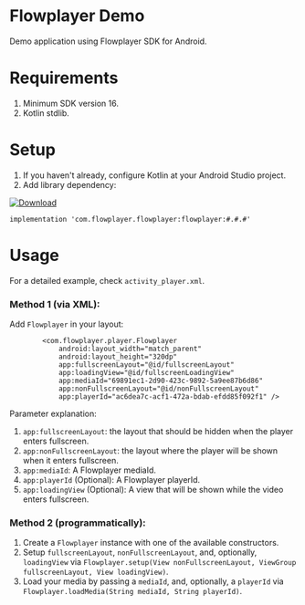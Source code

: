 # Flowplayer Demo
Demo application using Flowplayer SDK for Android.

# Requirements

1. Minimum SDK version 16.
2. Kotlin stdlib.

# Setup

1. If you haven't already, configure Kotlin at your Android Studio project.
2. Add library dependency:

[ ![Download](https://api.bintray.com/packages/flowplayer/maven/flowplayer/images/download.svg) ](https://bintray.com/flowplayer/maven/flowplayer/_latestVersion)
```
implementation 'com.flowplayer.flowplayer:flowplayer:#.#.#'
```

# Usage

For a detailed example, check `activity_player.xml`.

### Method 1 (via XML):

Add `Flowplayer` in your layout:

```
        <com.flowplayer.player.Flowplayer
            android:layout_width="match_parent"
            android:layout_height="320dp"
            app:fullscreenLayout="@id/fullscreenLayout"
            app:loadingView="@id/fullscreenLoadingView"
            app:mediaId="69891ec1-2d90-423c-9892-5a9ee87b6d86"
            app:nonFullscreenLayout="@id/nonFullscreenLayout"
            app:playerId="ac6dea7c-acf1-472a-bdab-efdd85f092f1" />
```

Parameter explanation:

1. `app:fullscreenLayout`: the layout that should be hidden when the player enters fullscreen.
2. `app:nonFullscreenLayout`: the layout where the player will be shown when it enters fullscreen.
3. `app:mediaId`: A Flowplayer mediaId.
4. `app:playerId` (Optional): A Flowplayer playerId.
5. `app:loadingView` (Optional): A view that will be shown while the video enters fullscreen.

### Method 2 (programmatically):

1. Create a `Flowplayer` instance with one of the available constructors.
2. Setup `fullscreenLayout`, `nonFullscreenLayout`, and, optionally, `loadingView` via `Flowplayer.setup(View nonFullscreenLayout, ViewGroup fullscreenLayout, View loadingView)`.
3. Load your media by passing a `mediaId`, and, optionally, a `playerId` via `Flowplayer.loadMedia(String mediaId, String playerId)`.

